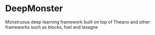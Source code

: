 # DeepMonster
Monstruous deep learning framework built on top of Theano and other frameworks such as blocks, fuel and lasagne
